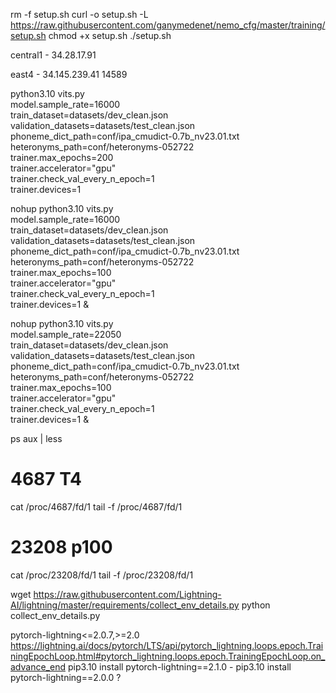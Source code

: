 
rm -f setup.sh
curl -o setup.sh -L https://raw.githubusercontent.com/ganymedenet/nemo_cfg/master/training/setup.sh
chmod +x setup.sh
./setup.sh

central1 - 34.28.17.91

east4 - 34.145.239.41
 14589

python3.10 vits.py \
  model.sample_rate=16000 \
  train_dataset=datasets/dev_clean.json \
  validation_datasets=datasets/test_clean.json \
  phoneme_dict_path=conf/ipa_cmudict-0.7b_nv23.01.txt \
  heteronyms_path=conf/heteronyms-052722 \
  trainer.max_epochs=200 \
  trainer.accelerator="gpu" \
  trainer.check_val_every_n_epoch=1 \
  trainer.devices=1


nohup python3.10 vits.py \
  model.sample_rate=16000 \
  train_dataset=datasets/dev_clean.json \
  validation_datasets=datasets/test_clean.json \
  phoneme_dict_path=conf/ipa_cmudict-0.7b_nv23.01.txt \
  heteronyms_path=conf/heteronyms-052722 \
  trainer.max_epochs=100 \
  trainer.accelerator="gpu" \
  trainer.check_val_every_n_epoch=1 \
  trainer.devices=1 &



nohup python3.10 vits.py \
  model.sample_rate=22050 \
  train_dataset=datasets/dev_clean.json \
  validation_datasets=datasets/test_clean.json \
  phoneme_dict_path=conf/ipa_cmudict-0.7b_nv23.01.txt \
  heteronyms_path=conf/heteronyms-052722 \
  trainer.max_epochs=100 \
  trainer.accelerator="gpu" \
  trainer.check_val_every_n_epoch=1 \
  trainer.devices=1 &

ps aux | less


# 4687 T4
cat /proc/4687/fd/1
tail -f /proc/4687/fd/1


# 23208 p100
cat /proc/23208/fd/1
tail -f /proc/23208/fd/1


wget https://raw.githubusercontent.com/Lightning-AI/lightning/master/requirements/collect_env_details.py
python collect_env_details.py


pytorch-lightning<=2.0.7,>=2.0
https://lightning.ai/docs/pytorch/LTS/api/pytorch_lightning.loops.epoch.TrainingEpochLoop.html#pytorch_lightning.loops.epoch.TrainingEpochLoop.on_advance_end
pip3.10 install pytorch-lightning==2.1.0 -
pip3.10 install pytorch-lightning==2.0.0 ?